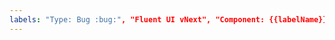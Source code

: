 ```yaml
---
labels: "Type: Bug :bug:", "Fluent UI vNext", "Component: {{labelName}}"
---
```


<!--
  This template allows users without triage permissions to create an issue with labels listed above. It is not
  listed when creating a new issue on GitHub, because it doesn't have a template name.

  It's required for the "Report bug" button in Fluent UI v9 Storybook to work properly. Without this template,
  bugs reported by partners will not be properly labeled and the bug won't be shown in the Known Issues section.
-->
